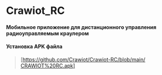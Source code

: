 # Crawiot_RC
#### Мобильное приложение для дистанционного управления радиоуправляемым краулером 
#### Установка APK файла
> [https://github.com/Crawiot/Crawiot-RC/blob/main/СRAWIOT%20RC.apk]
